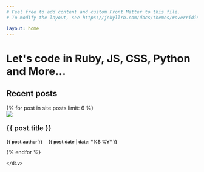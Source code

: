 ```yaml
---
# Feel free to add content and custom Front Matter to this file.
# To modify the layout, see https://jekyllrb.com/docs/themes/#overriding-theme-defaults

layout: home
---
```




<html>
<head>
<meta name="viewport" content="width=device-width, initial-scale=1, shrink-to-fit=no; maximum-scale=1.0; user-scalable=0;">




</head>
<body>

<div id="z-wrapper">
    <div class="home-banner xxzig-zag-bottom">
      <!-- <h1 style="padding: -50px">This example demonstrates how to hide a navbar when the user starts to scroll the page</h1> -->
      <h1>Let's code in Ruby, JS, CSS, Python and More...</h1>             
    </div>
</div>


<div class="home-content">

  <div class="content">
    <div class="blog-post blog">
      <h2 class="recent-header">Recent posts</h2>                
      <div class="grid-container">
        {% for post in site.posts limit: 6 %}
        <div class="grid-item">
          <div class="grid-image"><img src="{{ post.img }}"></div>
          <div class="grid-title">
            <p style="font-size: 18px; font-weight: 600; text-align: left;"><a href="{{ site_url }}{{ post.url | append: site.baseurl }}" style="color: inherit; text-decoration: none;">{{ post.title }}</a></p>
            <p style="font-size: 12px; font-weight: 600; text-align: left;"><i class="fa fa-user"></i> {{ post.author }} &nbsp; &nbsp;<i class="fa fa-calendar"></i> {{ post.date | date: "%B %Y" }}</p>
          </div>          
        </div>
        {% endfor %}                
      </div>

    </div>  
  </div>
</div>






</body>
</html>

